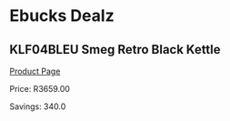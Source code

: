 
# Ebucks Dealz
## KLF04BLEU Smeg Retro Black Kettle
[Product Page](https://www.ebucks.com/web/shop/productSelected.do?prodId=523007903&catId=704985963)

Price: R3659.00

Savings: 340.0


	